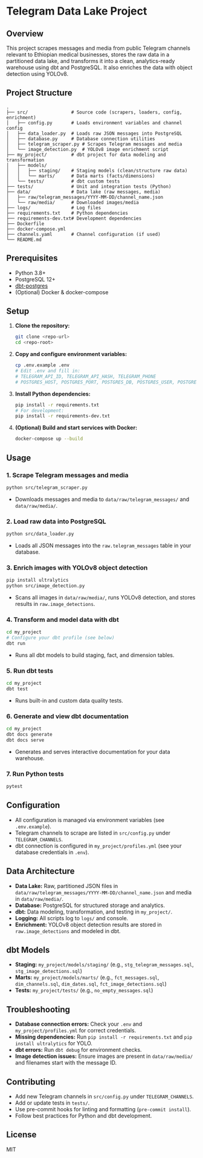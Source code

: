 # Telegram Data Lake Project

## Overview
This project scrapes messages and media from public Telegram channels relevant to Ethiopian medical businesses, stores the raw data in a partitioned data lake, and transforms it into a clean, analytics-ready warehouse using dbt and PostgreSQL. It also enriches the data with object detection using YOLOv8.

## Project Structure
```
.
├── src/                # Source code (scrapers, loaders, config, enrichment)
│   ├── config.py       # Loads environment variables and channel config
│   ├── data_loader.py  # Loads raw JSON messages into PostgreSQL
│   ├── database.py     # Database connection utilities
│   ├── telegram_scraper.py # Scrapes Telegram messages and media
│   └── image_detection.py  # YOLOv8 image enrichment script
├── my_project/         # dbt project for data modeling and transformation
│   ├── models/
│   │   ├── staging/    # Staging models (clean/structure raw data)
│   │   └── marts/      # Data marts (facts/dimensions)
│   └── tests/          # dbt custom tests
├── tests/              # Unit and integration tests (Python)
├── data/               # Data lake (raw messages, media)
│   ├── raw/telegram_messages/YYYY-MM-DD/channel_name.json
│   └── raw/media/      # Downloaded images/media
├── logs/               # Log files
├── requirements.txt    # Python dependencies
├── requirements-dev.txt# Development dependencies
├── Dockerfile
├── docker-compose.yml
├── channels.yaml       # Channel configuration (if used)
└── README.md
```

## Prerequisites
- Python 3.8+
- PostgreSQL 12+
- [dbt-postgres](https://docs.getdbt.com/docs/core/connect-data-platform/postgres-setup)
- (Optional) Docker & docker-compose

## Setup
1. **Clone the repository:**
   ```sh
   git clone <repo-url>
   cd <repo-root>
   ```
2. **Copy and configure environment variables:**
   ```sh
   cp .env.example .env
   # Edit .env and fill in:
   # TELEGRAM_API_ID, TELEGRAM_API_HASH, TELEGRAM_PHONE
   # POSTGRES_HOST, POSTGRES_PORT, POSTGRES_DB, POSTGRES_USER, POSTGRES_PASSWORD
   ```
3. **Install Python dependencies:**
   ```sh
   pip install -r requirements.txt
   # For development:
   pip install -r requirements-dev.txt
   ```
4. **(Optional) Build and start services with Docker:**
   ```sh
   docker-compose up --build
   ```

## Usage
### 1. Scrape Telegram messages and media
```sh
python src/telegram_scraper.py
```
- Downloads messages and media to `data/raw/telegram_messages/` and `data/raw/media/`.

### 2. Load raw data into PostgreSQL
```sh
python src/data_loader.py
```
- Loads all JSON messages into the `raw.telegram_messages` table in your database.

### 3. Enrich images with YOLOv8 object detection
```sh
pip install ultralytics
python src/image_detection.py
```
- Scans all images in `data/raw/media/`, runs YOLOv8 detection, and stores results in `raw.image_detections`.

### 4. Transform and model data with dbt
```sh
cd my_project
# Configure your dbt profile (see below)
dbt run
```
- Runs all dbt models to build staging, fact, and dimension tables.

### 5. Run dbt tests
```sh
cd my_project
dbt test
```
- Runs built-in and custom data quality tests.

### 6. Generate and view dbt documentation
```sh
cd my_project
dbt docs generate
dbt docs serve
```
- Generates and serves interactive documentation for your data warehouse.

### 7. Run Python tests
```sh
pytest
```

## Configuration
- All configuration is managed via environment variables (see `.env.example`).
- Telegram channels to scrape are listed in `src/config.py` under `TELEGRAM_CHANNELS`.
- dbt connection is configured in `my_project/profiles.yml` (see your database credentials in `.env`).

## Data Architecture
- **Data Lake:** Raw, partitioned JSON files in `data/raw/telegram_messages/YYYY-MM-DD/channel_name.json` and media in `data/raw/media/`.
- **Database:** PostgreSQL for structured storage and analytics.
- **dbt:** Data modeling, transformation, and testing in `my_project/`.
- **Logging:** All scripts log to `logs/` and console.
- **Enrichment:** YOLOv8 object detection results are stored in `raw.image_detections` and modeled in dbt.

## dbt Models
- **Staging:** `my_project/models/staging/` (e.g., `stg_telegram_messages.sql`, `stg_image_detections.sql`)
- **Marts:** `my_project/models/marts/` (e.g., `fct_messages.sql`, `dim_channels.sql`, `dim_dates.sql`, `fct_image_detections.sql`)
- **Tests:** `my_project/tests/` (e.g., `no_empty_messages.sql`)

## Troubleshooting
- **Database connection errors:** Check your `.env` and `my_project/profiles.yml` for correct credentials.
- **Missing dependencies:** Run `pip install -r requirements.txt` and `pip install ultralytics` for YOLO.
- **dbt errors:** Run `dbt debug` for environment checks.
- **Image detection issues:** Ensure images are present in `data/raw/media/` and filenames start with the message ID.

## Contributing
- Add new Telegram channels in `src/config.py` under `TELEGRAM_CHANNELS`.
- Add or update tests in `tests/`.
- Use pre-commit hooks for linting and formatting (`pre-commit install`).
- Follow best practices for Python and dbt development.

## License
MIT 